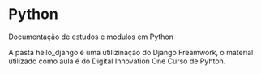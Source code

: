 # Python
Documentação de estudos e modulos em Python

A pasta hello_django é uma utilizinação do Django Freamwork, o material utilizado como aula é do Digital Innovation One Curso de Pyhton.